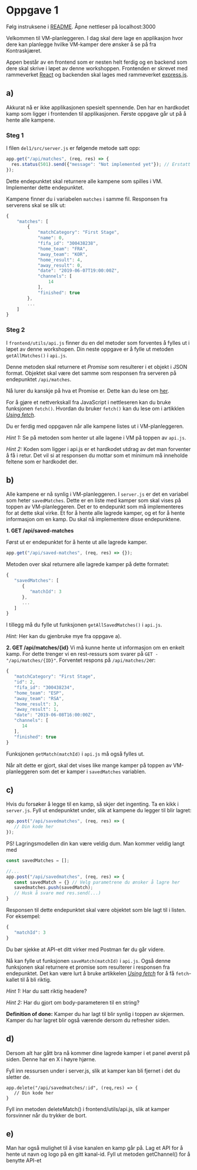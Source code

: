 # Oppgave 1 

Følg instruksene i [README](https://github.com/bekk/rest101-workshop). 
Åpne nettleser på localhost:3000

Velkommen til VM-planleggeren. I dag skal dere lage en applikasjon hvor dere kan planlegge hvilke VM-kamper dere ønsker å se på fra Kontraskjæret.

Appen består av en frontend som er nesten helt ferdig og en backend som dere skal skrive i løpet av denne workshoppen. Frontenden er skrevet med rammeverket [React](https://reactjs.org/) og backenden skal lages med rammeverket [express.js](https://expressjs.com/). 

## a)
Akkurat nå er ikke applikasjonen spesielt spennende. Den har en hardkodet kamp som ligger i frontenden til applikasjonen. 
Første oppgave går ut på å hente alle kampene. 

### Steg 1

I filen `del1/src/server.js` er følgende metode satt opp:
```js
app.get("/api/matches", (req, res) => {
  res.status(501).send({"message": "Not implemented yet"}); // Erstatt denne linjen med egen kode
});
```
Dette endepunktet skal returnere alle kampene som spilles i VM. Implementer dette endepunktet.

Kampene finner du i variabelen `matches` i samme fil. Responsen fra serverens skal se slik ut:
```js
{
    "matches": [
        {
            "matchCategory": "First Stage",
            "name": 0,
            "fifa_id": "300438238",
            "home_team": "FRA",
            "away_team": "KOR",
            "home_result": 4,
            "away_result": 0,
            "date": "2019-06-07T19:00:00Z",
            "channels": [
                14
            ],
            "finished": true
        },
        ...
    ]
}
```


### Steg 2
I `frontend/utils/api.js` finner du en del metoder som forventes å fylles ut i løpet av denne workshopen. Din neste oppgave er å fylle ut metoden `getAllMatches()` i `api.js`.

Denne metoden skal returnere et *Promise* som resulterer i et objekt i JSON format. Objektet skal være det samme som responsen fra serveren på endepunktet `/api/matches`.

Nå lurer du kanskje på hva et Promise er. Dette kan du lese om [her](https://johhorn.gitbooks.io/web-intro/05-javascript/08-promises.html).

For å gjøre et nettverkskall fra JavaScript i nettleseren kan du bruke funksjonen `fetch()`. Hvordan du bruker `fetch()` kan du lese om i artikklen [*Using fetch*](https://developer.mozilla.org/en-US/docs/Web/API/Fetch_API/Using_Fetch).


Du er ferdig med oppgaven når alle kampene listes ut i VM-planleggeren. 

*Hint 1:* Se på metoden som henter ut alle lagene i VM på toppen av `api.js`.

*Hint 2:* Koden som ligger i api.js er et hardkodet utdrag av det man forventer å få i retur. Det vil si at responsen du mottar som et minimum må inneholde feltene som er hardkodet der.

## b)
Alle kampene er nå synlig i VM-planleggeren. I `server.js` er det en variabel som heter `savedMatches`. Dette er en liste med kamper som skal vises på toppen av VM-planleggeren. Det er to endepunkt som må implementeres for at dette skal virke. Et for å hente alle lagrede kamper, og et for å hente informasjon om en kamp. Du skal nå implementere disse endepunktene.

**1. GET /api/saved-matches**

Først ut er endepunktet for å hente ut alle lagrede kamper. 
```js
app.get("/api/saved-matches", (req, res) => {});
```
Metoden over skal returnere alle lagrede kamper på dette formatet: 
```js
{
   "savedMatches": [
      {
         "matchId": 3
      },
      ...
   ]
}

```
I tillegg må du fylle ut funksjonen `getAllSavedMatches()` i `api.js`.

*Hint:* Her kan du gjenbruke mye fra oppgave a).

**2. GET /api/matches/{id}**
Vi må kunne hente ut informasjon om en enkelt kamp. For dette trenger vi en rest-ressurs som svarer på `GET - "/api/matches/{ID}"`. Forventet respons på `/api/matches/2`er:
```js
{
   "matchCategory": "First Stage",
   "id": 2,
   "fifa_id": "300438234",
   "home_team": "ESP",
   "away_team": "RSA",
   "home_result": 3,
   "away_result": 1,
   "date": "2019-06-08T16:00:00Z",
   "channels": [
      14
   ],
   "finished": true
}
```
Funksjonen `getMatch(matchId)` i `api.js` må også fylles ut.

Når alt dette er gjort, skal det vises like mange kamper på toppen av VM-planleggeren som det er kamper i `savedMatches` variablen.

## c)
Hvis du forsøker å legge til en kamp, så skjer det ingenting. 
Ta en kikk i `server.js`. Fyll ut endepunktet under, slik at kampene du legger til blir lagret: 

```js
app.post("/api/savedmatches", (req, res) => {
   // Din kode her
});
```

PS! Lagringsmodellen din kan være veldig dum. Man kommer veldig langt med 
```js
const savedMatches = [];

//...
app.post("/api/savedmatches", (req, res) => {
   const savedMatch = {} // Velg parametrene du ønsker å lagre her
   savedmatches.push(savedMatch);
   // Husk å svare med res.send(...)
}
```
Responsen til dette endepunktet skal være objektet som ble lagt til i listen. For eksempel:
```js
{
   "matchId": 3
}
```
Du bør sjekke at API-et ditt virker med Postman før du går videre. 

Nå kan fylle ut funksjonen `saveMatch(matchId)` i `api.js`. Også denne funksjonen skal returnere et promise som resulterer i responsen fra endepunktet.  Det kan være lurt å bruke artikkelen [*Using fetch*](https://developer.mozilla.org/en-US/docs/Web/API/Fetch_API/Using_Fetch) for å få `fetch`-kallet til å bli riktig.

*Hint 1:* Har du satt riktig headere?

*Hint 2:* Har du gjort om body-parameteren til en string?

**Definition of done:** Kamper du har lagt til blir synlig i toppen av skjermen. Kamper du har lagret blir også værende dersom du refresher siden. 

## d)
Dersom alt har gått bra nå kommer dine lagrede kamper i et panel øverst på siden. 
Denne har en X i høyre hjørne. 

Fyll inn ressursen under i server.js, slik at kamper kan bli fjernet i det du sletter de. 

```
app.delete("/api/savedmatches/:id", (req,res) => {
   // Din kode her
}
```

Fyll inn metoden deleteMatch() i frontend/utils/api.js, slik at kamper forsvinner når du trykker de bort. 

## e)
Man har også mulighet til å vise kanalen en kamp går på. 
Lag et API for å hente ut navn og logo på en gitt kanal-id. 
Fyll ut metoden getChannel() for å benytte API-et 
